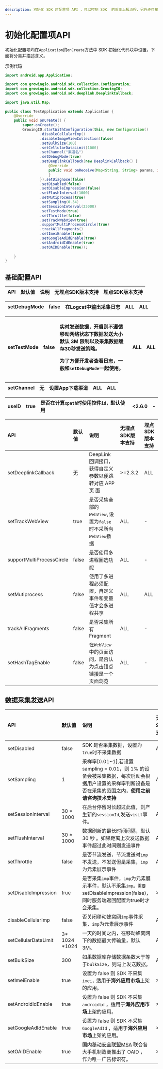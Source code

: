 ```yaml
---
description: 初始化 SDK 时配置项 API ，可以控制 SDK  的采集上报流程，另外还可接收来自 GIO 的 callback。
---
```


# 初始化配置项API

初始化配置项均在`Application`的`onCreate`方法中 SDK 初始化代码块中设置，下面将分类并描述含义。

示例代码

```java
import android.app.Application;
​
import com.growingio.android.sdk.collection.Configuration;
import com.growingio.android.sdk.collection.GrowingIO;
import com.growingio.android.sdk.deeplink.DeeplinkCallback;
​
import java.util.Map;
​
public class TestApplication extends Application {
    @Override
    public void onCreate() {
        super.onCreate();
        GrowingIO.startWithConfiguration(this, new Configuration()
                .disableCellularImp()
                .disableImageViewCollection(false)
                .setBulkSize(100)
                .setCellularDataLimit(1000)
                .setChannel("渠道名")
                .setDebugMode(true)
                .setDeeplinkCallback(new DeeplinkCallback() {
                    @Override
                    public void onReceive(Map<String, String> params, int error, long appAwakePassedTime) {
                    }
                }).setDiagnose(false)
                .setDisabled(false)
                .setDisableImpression(false)
                .setFlushInterval(1000)
                .setMutiprocess(true)
                .setSampling(0.34)
                .setSessionInterval(23000)
                .setTestMode(true)
                .setThrottle(false)
                .setTrackWebView(true)
                .supportMultiProcessCircle(true)
                .trackAllFragments()
                .setImeiEnable(true)
                .setGoogleAdIdEnable(true)
                .setAndroidIdEnable(true)
                .setOAIDEnable(true));
​
    }
}
```

## 基础配置API

| API | 默认值 | 说明 | 无埋点SDK版本支持 | 埋点SDK版本支持 |
| :--- | :--- | :--- | :--- | :--- |


| setDebugMode | false | 在Logcat中输出采集日志 | ALL | ALL |
| :--- | :--- | :--- | :--- | :--- |


<table>
  <thead>
    <tr>
      <th style="text-align:left">setTestMode</th>
      <th style="text-align:left">false</th>
      <th style="text-align:left">
        <p>&#x5B9E;&#x65F6;&#x53D1;&#x9001;&#x6570;&#x636E;&#xFF0C;&#x5F00;&#x542F;&#x5219;&#x4E0D;&#x9075;&#x5FAA;&#x79FB;&#x52A8;&#x7F51;&#x7EDC;&#x72B6;&#x6001;&#x4E0B;&#x6570;&#x636E;&#x53D1;&#x9001;&#x5927;&#x5C0F;&#x9ED8;&#x8BA4;
          3M &#x9650;&#x5236;&#x4EE5;&#x53CA;&#x91C7;&#x96C6;&#x6570;&#x636E;&#x7F13;&#x5B58;30&#x79D2;&#x53D1;&#x9001;&#x7B56;&#x7565;&#x3002;</p>
        <p>&#x4E3A;&#x4E86;&#x65B9;&#x4FBF;&#x5F00;&#x53D1;&#x8005;&#x67E5;&#x770B;&#x65E5;&#x5FD7;&#xFF0C;&#x4E00;&#x822C;&#x548C;<code>setDebugMode</code>&#x4E00;&#x8D77;&#x4F7F;&#x7528;&#x3002;</p>
      </th>
      <th style="text-align:left">ALL</th>
      <th style="text-align:left">ALL</th>
    </tr>
  </thead>
  <tbody></tbody>
</table>

| setChannel | 无 | 设置App下载渠道 | ALL | ALL |
| :--- | :--- | :--- | :--- | :--- |


| useID | true | 是否在计算`xpath`时使用控件`id，`默认使用 | &lt;2.6.0 | - |
| :--- | :--- | :--- | :--- | :--- |


| API | 默认值 | 说明 | 无埋点SDK版本支持 | 埋点SDK版本支持 |
| :--- | :--- | :--- | :--- | :--- |
| setDeeplinkCallback | 无 | DeepLink 回调接口，获得自定义参数以便跳转对应 APP页 面 | &gt;=2.3.2 | ALL |
| setTrackWebView | true | 是否采集全部的`WebView,`设置为`false`时不采所有`WebView`数据 | ALL | - |
| supportMultiProcessCircle | false | 是否使用多进程圈选功能 | ALL | - |
| setMutiprocess | false | 使用了多进程必须配置，自定义事件和变量值才会多进程共享 | ALL | ALL |
| trackAllFragments | false | 是否采集所有Fragment | ALL | - |
| setHashTagEnable | false | 在`WebView`中的页面访问，是否认为点击锚点链接是一个页面浏览 | ALL | - |

## 数据采集发送API

| API | 默认值 | 说明 | 无埋点SDK版本支持 | 埋点SDK版本支持 |
| :--- | :--- | :--- | :--- | :--- |
| setDisabled | false | SDK 是否采集数据，设置为`true`时不采集数据 | ALL | ALL |
| setSampling | 1 | 采样率\[0.01~1\],若设置sampling = 0.01，则 1% 的设备会被采集数据，每次启动会根据用户设置的采样率判断设备是否在采集的范围之内，**使用之前请咨询技术支持** | ALL | ALL |
| setSessionInterval | 30 \* 1000 | 在后台停留时长超过此值，则产生新的`sessionId`,发送`visit`事件。 | ALL | ALL |
| setFlushInterval | 30 \* 1000 | 数据刷新的最长时间间隔，默认30 秒 。如果距离上次发送数据事件超过此时间则发送事件 | ALL | ALL |
| setThrottle | false | 是否节流发送，节流发送时`imp`不发送，不发送但是采集，`imp`为元素展示事件 | ALL | - |
| setDisableImpression | true | 是否采集`imp`事件，`imp`为元素展示事件，默认不采集`imp。需要`setDisableImpression\(false\)，同时服务端返回配置为true时才会采集。 | &gt;=2.8.11 | - |
| disableCellularImp | false | 否关闭移动蜂窝网`imp`事件采集，`imp`为元素展示事件 | ALL | - |
| setCellularDataLimit | 3\* 1024 \*1024 | 一天的时间之内，在移动蜂窝网下的数据最大传输量，默认3M。 | ALL | ALL |
| setBulkSize | 300 | 如果数据库存储数据条数大于等于`bulkSize`，则马上发送数据。 | ALL | ALL |
| setImeiEnable | true | 设置为 false 则 SDK 不采集 `imei，`适用于**海外应用市场**上架的应用。 | &gt;=2.7.8 | - |
| setAndroidIdEnable | true | 设置为 false 则 SDK 不采集 `androidid` ，适用于**海外应用市场**上架的应用。 | &gt;=2.7.8 | - |
| setGoogleAdIdEnable | true | 设置为 false 则 SDK 不采集 `GoogleAdId` ，适用于**海外应用市场**上架的应用。 | &gt;=2.7.8 | - |
| setOAIDEnable | true | 国内[移动安全联盟MSA](http://www.msa-alliance.cn/col.jsp?id=120) 联合各大手机制造商推出了 OAID ， 作为唯一广告标识符。 | &gt;=2.8.5 | - |

